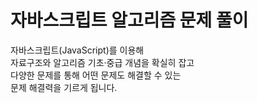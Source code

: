 # 자바스크립트 알고리즘 문제 풀이
자바스크립트(JavaScript)를 이용해<br>
자료구조와 알고리즘 기초·중급 개념을 확실히 잡고<br>
다양한 문제를 통해 어떤 문제도 해결할 수 있는<br>
문제 해결력을 기르게 됩니다.
